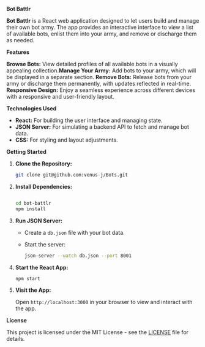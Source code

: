 
**Bot Battlr**

**Bot Battlr** is a React web application designed to let users build and manage their own bot army. The app provides an interactive interface to view a list of available bots, enlist them into your army, and remove or discharge them as needed.

**Features**

**Browse Bots:** View detailed profiles of all available bots in a visually appealing collection.**Manage Your Army:** Add bots to your army, which will be displayed in a separate section.
**Remove Bots:** Release bots from your army or discharge them permanently, with updates reflected in real-time.
**Responsive Design:** Enjoy a seamless experience across different devices with a responsive and user-friendly layout.

**Technologies Used**


*   **React:** For building the user interface and managing state.
*   **JSON Server:** For simulating a backend API to fetch and manage bot data.
*   **CSS:** For styling and layout adjustments.

**Getting Started**

1.  **Clone the Repository:**
    
    ```bash
    git clone git@github.com:venus-j/Bots.git
    ```
    
2.  **Install Dependencies:**
    
    ```bash
    
    cd bot-battlr
    npm install
    ```
    
3.  **Run JSON Server:**
    
    *   Create a `db.json` file with your bot data.
        
    *   Start the server:
        
        ```bash
        json-server --watch db.json --port 8001
        ```
        
4.  **Start the React App:**
    
    ```bash
    npm start
    ```
    
5.  **Visit the App:**
    
    Open `http://localhost:3000` in your browser to view and interact with the app.
    

**License**

This project is licensed under the MIT License - see the [LICENSE](LICENSE) file for details.
